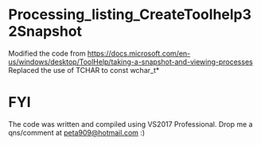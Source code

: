# Processing_listing_CreateToolhelp32Snapshot
Modified the code from https://docs.microsoft.com/en-us/windows/desktop/ToolHelp/taking-a-snapshot-and-viewing-processes
Replaced the use of TCHAR to const wchar_t*

# FYI
The code was written and compiled using VS2017 Professional. Drop me a qns/comment at peta909@hotmail.com :)

